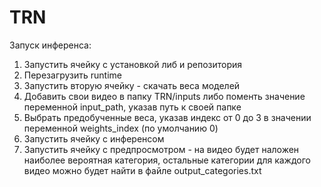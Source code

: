 # TRN
Запуск инференса:
1. Запустить ячейку с установкой либ и репозитория
2. Перезагрузить runtime
3. Запустить вторую ячейку - скачать веса моделей
4. Добавить свои видео в папку TRN/inputs либо поменть значение переменной input_path, указав путь к своей папке
5. Выбрать предобученные веса, указав индекс от 0 до 3 в значении переменной weights_index (по умолчанию 0)
6. Запустить ячейку с инференсом
7. Запустить ячейку с предпросмотром - на видео будет наложен наиболее вероятная категория, остальные категории для каждого видео можно будет найти в файле output_categories.txt
